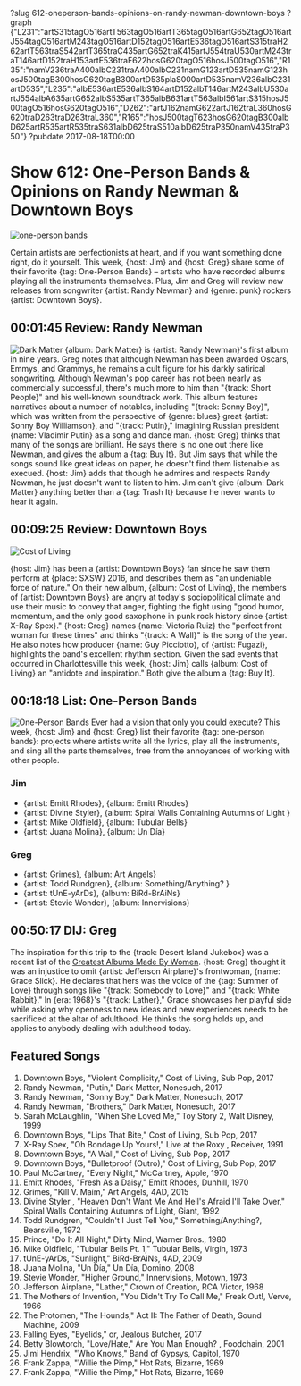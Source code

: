 ?slug 612-oneperson-bands-opinions-on-randy-newman-downtown-boys
?graph {"L231":"artS315tagO516artT563tagO516artT365tagO516artG652tagO516artJ554tagO516artM243tagO516artD152tagO516artE536tagO516artS315traH262artT563traS542artT365traC435artG652traK415artJ554traU530artM243traT146artD152traH153artE536traF622hosG620tagO516hosJ500tagO516","R135":"namV236traA400albC231traA400albC231namG123artD535namG123hosJ500tagB300hosG620tagB300artD535plaS000artD535namV236albC231artD535","L235":"albE536artE536albS164artD152albT146artM243albU530artJ554albA635artG652albS535artT365albB631artT563albI561artS315hosJ500tagO516hosG620tagO516","D262":"artJ162namG622artJ162traL360hosG620traD263traD263traL360","R165":"hosJ500tagT623hosG620tagB300albD625artR535artR535traS631albD625traS510albD625traP350namV435traP350"}
?pubdate 2017-08-18T00:00

# Show 612: One-Person Bands & Opinions on Randy Newman & Downtown Boys

![one-person bands](//static.soundopinions.org/images/2017/onemanband_web.jpg)

Certain artists are perfectionists at heart, and if you want something done right, do it yourself. This week, {host: Jim} and {host: Greg} share some of their favorite {tag: One-Person Bands} – artists who have recorded albums playing all the instruments themselves. Plus, Jim and Greg will review new releases from songwriter {artist: Randy Newman} and {genre: punk} rockers {artist: Downtown Boys}.


## 00:01:45 Review: Randy Newman
![Dark Matter](http://is2.mzstatic.com/image/thumb/Music127/v4/fc/b1/c4/fcb1c4de-3eb3-67a5-be71-eabdae21081f/source/600x600bb.jpg "200900/1239382959")
{album: Dark Matter} is {artist: Randy Newman}'s first album in nine years. Greg notes that although Newman has been awarded Oscars, Emmys, and Grammys, he remains a cult figure for his darkly satirical songwriting. Although Newman's pop career has not been nearly as commercially successful, there's much more to him than "{track: Short People}" and his well-known soundtrack work. This album features narratives about a number of notables, including "{track: Sonny Boy}", which was written from the perspective of {genre: blues} great {artist: Sonny Boy Williamson}, and "{track: Putin}," imagining Russian president {name: Vladimir Putin} as a song and dance man. {host: Greg} thinks that many of the songs are brilliant. He says there is no one out there like Newman, and gives the album a {tag: Buy It}. But Jim says that while the songs sound like great ideas on paper, he doesn't find them listenable as execued. {host: Jim} adds that though he admires and respects Randy Newman, he just doesn't want to listen to him. Jim can't give {album: Dark Matter} anything better than a {tag: Trash It} because he never wants to hear it again.


## 00:09:25 Review: Downtown Boys
![Cost of Living](http://is1.mzstatic.com/image/thumb/Music111/v4/79/37/b9/7937b9b9-10d4-0b22-0909-fba3b4bad9e4/source/600x600bb.jpg "878753365/1232010579")

{host: Jim} has been a {artist: Downtown Boys} fan since he saw them perform at {place: SXSW} 2016, and describes them as "an undeniable force of nature." On their new album, {album: Cost of Living}, the members of {artist: Downtown Boys} are angry at today's sociopolitical climate and use their music to convey that anger, fighting the fight using "good humor, momentum, and the only good saxophone in punk rock history since {artist: X-Ray Spex}." {host: Greg} names {name: Victoria Ruiz} the "perfect front woman for these times" and thinks "{track: A Wall}" is the song of the year. He also notes how producer {name: Guy Picciotto}, of {artist: Fugazi},  highlights the band's excellent rhythm section. Given the sad events that occurred in Charlottesville this week, {host: Jim} calls {album: Cost of Living} an "antidote and inspiration."  Both give the album a {tag: Buy It}. 


## 00:18:18 List: One-Person Bands
![One-Person Bands](//static.soundopinions.org/images/2017/onemanbandlist.jpg)
Ever had a vision that only you could execute?  This week, {host: Jim} and {host: Greg} list their favorite {tag: one-person bands}: projects where artists write all the lyrics, play all the instruments, and sing all the parts themselves, free from the annoyances of working with other people.  
### Jim 
- {artist: Emitt Rhodes}, {album: Emitt Rhodes}
- {artist: Divine Styler}, {album: Spiral Walls Containing Autumns of Light }
- {artist: Mike Oldfield}, {album: Tubular Bells}
- {artist: Juana Molina}, {album: Un Día}

### Greg
- {artist: Grimes}, {album: Art Angels}
- {artist: Todd Rundgren}, {album: Something/Anything? }
- {artist: tUnE-yArDs}, {album: BiRd-BrAiNs}
- {artist: Stevie Wonder}, {album: Innervisions}


## 00:50:17 DIJ: Greg
The inspiration for this trip to the {track: Desert Island Jukebox} was a recent list of the [Greatest Albums Made By Women](http://www.npr.org/2017/07/24/538387823/turning-the-tables-150-greatest-albums-made-by-women). {host: Greg} thought it was an injustice to omit {artist: Jefferson Airplane}'s frontwoman, {name: Grace Slick}. He declares that hers was the voice of the {tag: Summer of Love} through songs like "{track: Somebody to Love}" and "{track: White Rabbit}."  In {era: 1968}'s "{track: Lather}," Grace showcases her playful side while asking why openness to new ideas and new experiences needs to be sacrificed at the altar of adulthood. He thinks the song holds up, and applies to anybody dealing with adulthood today.


## Featured Songs
1. Downtown Boys, "Violent Complicity," Cost of Living, Sub Pop, 2017
1. Randy Newman, "Putin," Dark Matter, Nonesuch, 2017
1. Randy Newman, "Sonny Boy," Dark Matter, Nonesuch, 2017
1. Randy Newman, "Brothers," Dark Matter, Nonesuch, 2017
1. Sarah McLaughlin, "When She Loved Me," Toy Story 2, Walt Disney, 1999
1. Downtown Boys, "Lips That Bite," Cost of Living, Sub Pop, 2017
1. X-Ray Spex, "Oh Bondage Up Yours!," Live at the Roxy , Receiver, 1991
1. Downtown Boys, "A Wall," Cost of Living, Sub Pop, 2017
1. Downtown Boys, "Bulletproof (Outro)," Cost of Living, Sub Pop, 2017
1. Paul McCartney, "Every Night," McCartney, Apple, 1970
1. Emitt Rhodes, "Fresh As a Daisy," Emitt Rhodes, Dunhill, 1970
1. Grimes, "Kill V. Maim," Art Angels, 4AD, 2015
1. Divine Styler , "Heaven Don't Want Me And Hell's Afraid I'll Take Over," Spiral Walls Containing Autumns of Light, Giant, 1992
1. Todd Rundgren, "Couldn't I Just Tell You," Something/Anything?, Bearsville, 1972
1. Prince, "Do It All Night," Dirty Mind, Warner Bros., 1980
1. Mike Oldfield, "Tubular Bells Pt. 1," Tubular Bells, Virgin, 1973
1. tUnE-yArDs, "Sunlight," BiRd-BrAiNs, 4AD, 2009
1. Juana Molina, "Un Día," Un Día, Domino, 2008
1. Stevie Wonder, "Higher Ground," Innervisions, Motown, 1973
1. Jefferson Airplane, "Lather," Crown of Creation, RCA Victor, 1968
1. The Mothers of Invention, "You Didn't Try To Call Me," Freak Out!, Verve, 1966
1. The Protomen, "The Hounds," Act II: The Father of Death, Sound Machine, 2009
1. Falling Eyes, "Eyelids," or, Jealous Butcher, 2017
1. Betty Blowtorch, "Love/Hate," Are You Man Enough? , Foodchain, 2001
1. Jimi Hendrix, "Who Knows," Band of Gypsys, Capitol, 1970
1. Frank Zappa, "Willie the Pimp," Hot Rats, Bizarre, 1969
1. Frank Zappa, "Willie the Pimp," Hot Rats, Bizarre, 1969
